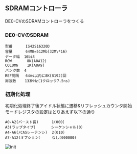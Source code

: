 ## SDRAMコントローラ

DE0-CVのSDRAMコントローラをつくる

### DE0-CVのSDRAM

```
型番      IS42S16320D
容量      64MB=512Mb(32M\*16)
データ幅  16bit
ROW       8K(A0A12)
COLUMN    1K(A0A9)
バンク数  4
REF間隔   64ms以内に8K(8192)回
周波数    133MHz(1クロック7.5ns)
```

### 初期化処理

初期化処理終了後アイドル状態に遷移&リフレッシュカウンタ開始  
モードレジスタの設定はとりあえず以下の通り  

```
A0-A2(バースト長)      1(000)
A3(ラップタイプ)       シーケンシャル(0)
A4-A6(/CASレーテンシ)  2(010)
A7-A12(オプション)     なし(000000)
```

![init](https://github.com/Maro1306/sdram_ctr/blob/master/initialize.png?raw=true)

